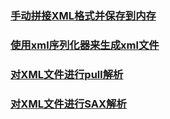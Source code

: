 ### [手动拼接XML格式并保存到内存](https://github.com/ningbaoqi/DataSave/blob/master/README-xml1.md)
### [使用xml序列化器来生成xml文件](https://github.com/ningbaoqi/DataSave/blob/master/README-xml2.md)
### [对XML文件进行pull解析](https://github.com/ningbaoqi/DataSave/blob/master/README-pull.md)
### [对XML文件进行SAX解析](https://github.com/ningbaoqi/DataSave/blob/master/README-sax.md)
